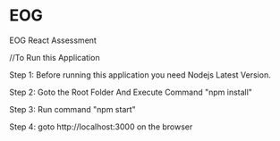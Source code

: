 # EOG
EOG React Assessment

//To Run this Application

Step 1: Before running this application you need Nodejs Latest Version.

Step 2: Goto the Root Folder And Execute Command "npm install"

Step 3: Run command "npm start"

Step 4: goto http://localhost:3000 on the browser
